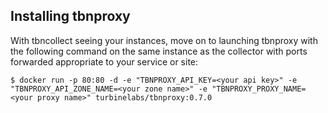 ## Installing tbnproxy

With tbncollect seeing your instances, move on to launching tbnproxy with the
following command on the same instance as the collector with ports forwarded
appropriate to your service or site:

```console
$ docker run -p 80:80 -d -e "TBNPROXY_API_KEY=<your api key>" -e "TBNPROXY_API_ZONE_NAME=<your zone name>" -e "TBNPROXY_PROXY_NAME=<your proxy name>" turbinelabs/tbnproxy:0.7.0
```
